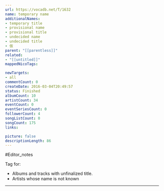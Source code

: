```yaml
---
url: https://vocadb.net/T/1632
name: temporary name
additionalNames: 
- temporary title
- provisional name
- provisional title
- undecided name
- undecided title
- 仮
parent: "[[parentless]]"
related:
- "[[untitled]]"
mappedNicoTags:

newTargets:
- all
commentCount: 0
createDate: 2016-03-04T20:49:57
status: Finished
albumCount: 10
artistCount: 34
eventCount: 0
eventSeriesCount: 0
followerCount: 4
songListCount: 0
songCount: 175
links: 

picture: false
descriptionLength: 86
---
```


#Editor_notes

Tag for:
- Albums and tracks with unfinalized title.
- Artists whose name is not known

---

